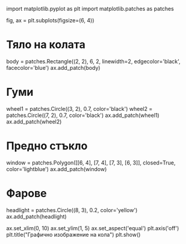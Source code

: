 import matplotlib.pyplot as plt
import matplotlib.patches as patches

fig, ax = plt.subplots(figsize=(6, 4))

# Тяло на колата
body = patches.Rectangle((2, 2), 6, 2, linewidth=2, edgecolor='black', facecolor='blue')
ax.add_patch(body)

# Гуми
wheel1 = patches.Circle((3, 2), 0.7, color='black')
wheel2 = patches.Circle((7, 2), 0.7, color='black')
ax.add_patch(wheel1)
ax.add_patch(wheel2)

# Предно стъкло
window = patches.Polygon([[6, 4], [7, 4], [7, 3], [6, 3]], closed=True, color='lightblue')
ax.add_patch(window)

# Фарове
headlight = patches.Circle((8, 3), 0.2, color='yellow')
ax.add_patch(headlight)

ax.set_xlim(0, 10)
ax.set_ylim(1, 5)
ax.set_aspect('equal')
plt.axis('off')
plt.title("Графично изображение на кола")
plt.show()
